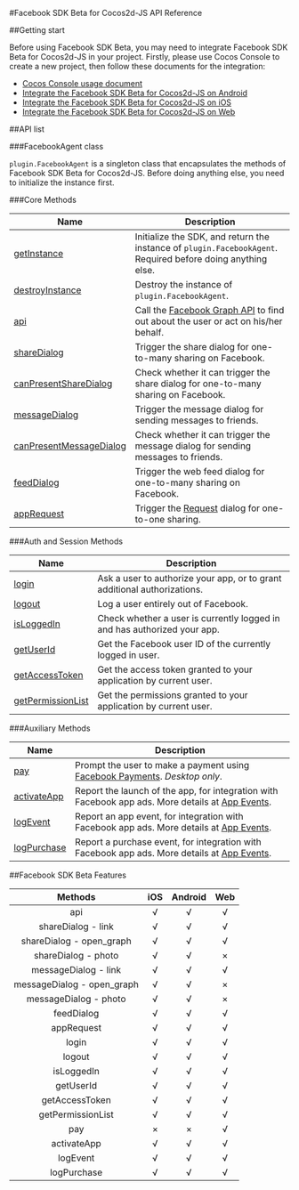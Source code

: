 #Facebook SDK Beta for Cocos2d-JS API Reference

##Getting start

Before using Facebook SDK Beta, you may need to integrate Facebook SDK Beta for Cocos2d-JS in your project. Firstly, please use Cocos Console to create a new project, then follow these documents for the integration:

- [Cocos Console usage document](http://www.cocos2d-x.org/docs/manual/framework/html5/v2/cocos-console/en)
- [Integrate the Facebook SDK Beta for Cocos2d-JS on Android](../facebook-sdk-on-android/en.md)
- [Integrate the Facebook SDK Beta for Cocos2d-JS on iOS](../facebook-sdk-on-ios/en.md)
- [Integrate the Facebook SDK Beta for Cocos2d-JS on Web](../facebook-sdk-on-web/en.md)

##API list

###FacebookAgent class

`plugin.FacebookAgent` is a singleton class that encapsulates the methods of Facebook SDK Beta for Cocos2d-JS. Before doing anything else, you need to initialize the instance first.

###Core Methods

|Name|Description|
|----|-----------|
|[getInstance](./get-instance.md)|Initialize the SDK, and return the instance of `plugin.FacebookAgent`. Required before doing anything else.|
|[destroyInstance](./destroy-instance.md)|Destroy the instance of `plugin.FacebookAgent`.|
|[api](./api.md)|Call the [Facebook Graph API](http://developers.facebook.com/docs/graph-api) to find out about the user or act on his/her behalf.|
|[shareDialog](./dialog-share.md)|Trigger the share dialog for one-to-many sharing on Facebook. |
|[canPresentShareDialog](./dialog-can-share.md)|Check whether it can trigger the share dialog for one-to-many sharing on Facebook. |
|[messageDialog](./dialog-message.md)|Trigger the message dialog for sending messages to friends.|
|[canPresentMessageDialog](./dialog-can-message.md)|Check whether it can trigger the message dialog for sending messages to friends.|
|[feedDialog](./dialog-feed.md)|Trigger the web feed dialog for one-to-many sharing on Facebook. |
|[appRequest](./appRequest.md)|Trigger the [Request](http://developers.facebook.com/docs/reference/dialogs/requests/) dialog for one-to-one sharing.|

###Auth and Session Methods

|Name|Description|
|----|-----------|
|[login](./login.md)|Ask a user to authorize your app, or to grant additional authorizations.|
|[logout](./logout.md)|Log a user entirely out of Facebook.|
|[isLoggedIn](./isloggedin.md)|Check whether a user is currently logged in and has authorized your app.|
|[getUserId](./get-userid.md)|Get the Facebook user ID of the currently logged in user.|
|[getAccessToken](./request-accesstoken.md)|Get the access token granted to your application by current user.|
|[getPermissionList](./get-permission-list.md)|Get the permissions granted to your application by current user.|

###Auxiliary Methods

|Name|Description|
|----|-----------|
|[pay](./pay.md)|Prompt the user to make a payment using [Facebook Payments](http://developers.facebook.com/docs/concepts/payments/). _Desktop only_.|
|[activateApp](./publish-install.md)|Report the launch of the app, for integration with Facebook app ads. More details at [App Events](http://developers.facebook.com/docs/platforminsights/appevents). |
|[logEvent](./log-event.md)|Report an app event, for integration with Facebook app ads. More details at [App Events](http://developers.facebook.com/docs/platforminsights/appevents). |
|[logPurchase](./log-purchase.md)|Report a purchase event, for integration with Facebook app ads. More details at [App Events](http://developers.facebook.com/docs/platforminsights/appevents). |

##Facebook SDK Beta Features

|Methods|iOS|Android|Web|
|:-:|:-:|:-----:|:-:|
|api|√|√|√|
|shareDialog - link|√|√|√|
|shareDialog - open_graph|√|√|√|
|shareDialog - photo|√|√|×|
|messageDialog - link|√|√|√|
|messageDialog - open_graph|√|√|×|
|messageDialog - photo|√|√|×|
|feedDialog|√|√|√|
|appRequest|√|√|√|
|login|√|√|√|
|logout|√|√|√|
|isLoggedIn|√|√|√|
|getUserId|√|√|√|
|getAccessToken|√|√|√|
|getPermissionList|√|√|√|
|pay|×|×|√|
|activateApp|√|√|√|
|logEvent|√|√|√|
|logPurchase|√|√|√|
